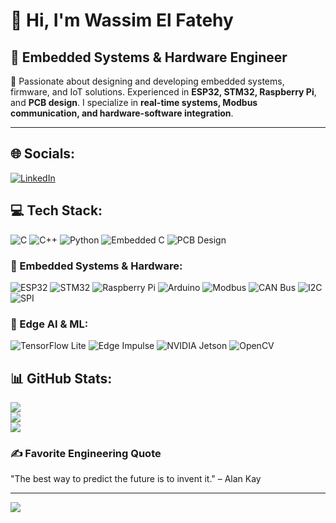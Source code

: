 # 👋 Hi, I'm Wassim El Fatehy

## 🔧 Embedded Systems & Hardware Engineer
🚀 Passionate about designing and developing embedded systems, firmware, and IoT solutions. Experienced in **ESP32, STM32, Raspberry Pi**, and **PCB design**. I specialize in **real-time systems, Modbus communication, and hardware-software integration**.

---

## 🌐 Socials:
[![LinkedIn](https://img.shields.io/badge/LinkedIn-%230077B5.svg?logo=linkedin&logoColor=white)](https://www.linkedin.com/in/wassim-el-fatehy-8a99a123b/)

## 💻 Tech Stack:
![C](https://img.shields.io/badge/c-%2300599C.svg?style=for-the-badge&logo=c&logoColor=white) 
![C++](https://img.shields.io/badge/c++-%2300599C.svg?style=for-the-badge&logo=c%2B%2B&logoColor=white) 
![Python](https://img.shields.io/badge/python-%233776AB.svg?style=for-the-badge&logo=python&logoColor=white) 
![Embedded C](https://img.shields.io/badge/Embedded%20C-%2300599C.svg?style=for-the-badge&logo=c&logoColor=white) 
![PCB Design](https://img.shields.io/badge/PCB%20Design-%23009639.svg?style=for-the-badge&logo=altiumdesigner&logoColor=white)

### 🔌 Embedded Systems & Hardware:
![ESP32](https://img.shields.io/badge/ESP32-%2300A4EF.svg?style=for-the-badge&logo=espressif&logoColor=white)
![STM32](https://img.shields.io/badge/STM32-%230083BD.svg?style=for-the-badge&logo=stmicroelectronics&logoColor=white)
![Raspberry Pi](https://img.shields.io/badge/Raspberry%20Pi-%23C51A4A.svg?style=for-the-badge&logo=raspberrypi&logoColor=white)
![Arduino](https://img.shields.io/badge/Arduino-%2300979D.svg?style=for-the-badge&logo=arduino&logoColor=white)
![Modbus](https://img.shields.io/badge/Modbus-%23E87722.svg?style=for-the-badge&logoColor=white)
![CAN Bus](https://img.shields.io/badge/CAN%20Bus-%2300599C.svg?style=for-the-badge&logoColor=white)
![I2C](https://img.shields.io/badge/I2C-%23000000.svg?style=for-the-badge&logoColor=white)
![SPI](https://img.shields.io/badge/SPI-%23FF6F00.svg?style=for-the-badge&logoColor=white)

### 🧠 Edge AI & ML:
![TensorFlow Lite](https://img.shields.io/badge/TensorFlow%20Lite-%23FF6F00.svg?style=for-the-badge&logo=tensorflow&logoColor=white)
![Edge Impulse](https://img.shields.io/badge/Edge%20Impulse-%2300A4EF.svg?style=for-the-badge&logo=edgeimpulse&logoColor=white)
![NVIDIA Jetson](https://img.shields.io/badge/NVIDIA%20Jetson-%2376B900.svg?style=for-the-badge&logo=nvidia&logoColor=white)
![OpenCV](https://img.shields.io/badge/OpenCV-%235C3EE8.svg?style=for-the-badge&logo=opencv&logoColor=white)

## 📊 GitHub Stats:
![](https://github-readme-stats.vercel.app/api?username=WassimEmbedded&theme=merko&hide_border=false&include_all_commits=true&count_private=false)<br/>
![](https://github-readme-streak-stats.herokuapp.com/?user=WassimEmbedded&theme=merko&hide_border=false)<br/>
![](https://github-readme-stats.vercel.app/api/top-langs/?username=WassimEmbedded&theme=merko&hide_border=false&include_all_commits=true&count_private=false&layout=compact)

### ✍️ Favorite Engineering Quote
"The best way to predict the future is to invent it." – Alan Kay

---
[![](https://visitcount.itsvg.in/api?id=WassimEmbedded&icon=0&color=0)](https://visitcount.itsvg.in)

<!-- Proudly created with GPRM ( https://gprm.itsvg.in ) -->
